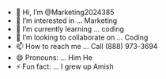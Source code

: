 - 👋 Hi, I’m @Marketing2024385
- 👀 I’m interested in ... Marketing
- 🌱 I’m currently learning ... coding
- 💞️ I’m looking to collaborate on ... Coding
- 📫 How to reach me ... Call (888) 973-3694
- 😄 Pronouns: ... Him He 
- ⚡ Fun fact: ... I grew up Amish

<!---
Marketing2024385/Marketing2024385 is a ✨ special ✨ repository because its `README.md` (this file) appears on your GitHub profile.
You can click the Preview link to take a look at your changes.
--->
